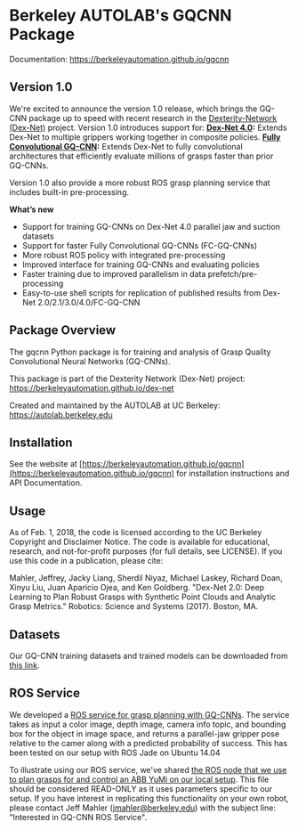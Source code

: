 # Berkeley AUTOLAB's GQCNN Package

Documentation: https://berkeleyautomation.github.io/gqcnn

## Version 1.0
We're excited to announce the version 1.0 release, which brings the GQ-CNN package up to speed with recent research in the [Dexterity-Network (Dex-Net)](https://berkeleyautomation.github.io/dex-net/) project.
Version 1.0 introduces support for:
**[Dex-Net 4.0](https://goldberg.berkeley.edu/pubs/Ambidextrous-Grasping-Science-Robotics-Jan-2019.pdf):** Extends Dex-Net to multiple grippers working together in composite policies.
**[Fully Convolutional GQ-CNN](https://goldberg.berkeley.edu/pubs/Fully-Convolutional-Dex-Net-RA-Letters-Journal-Feb-2019.pdf):** Extends Dex-Net to fully convolutional architectures that efficiently evaluate millions of grasps faster than prior GQ-CNNs.

Version 1.0 also provide a more robust ROS grasp planning service that includes built-in pre-processing.

**What’s new**
* Support for training GQ-CNNs on Dex-Net 4.0 parallel jaw and suction datasets
* Support for faster Fully Convolutional GQ-CNNs (FC-GQ-CNNs)
* More robust ROS policy with integrated pre-processing
* Improved interface for training GQ-CNNs and evaluating policies
* Faster training due to improved parallelism in data prefetch/pre-processing
* Easy-to-use shell scripts for replication of published results from Dex-Net 2.0/2.1/3.0/4.0/FC-GQ-CNN

## Package Overview
The gqcnn Python package is for training and analysis of Grasp Quality Convolutional Neural Networks (GQ-CNNs).

This package is part of the Dexterity Network (Dex-Net) project: https://berkeleyautomation.github.io/dex-net

Created and maintained by the AUTOLAB at UC Berkeley: https://autolab.berkeley.edu

## Installation
See the website at [https://berkeleyautomation.github.io/gqcnn](https://berkeleyautomation.github.io/gqcnn) for installation instructions and API Documentation.

## Usage
As of Feb. 1, 2018, the code is licensed according to the UC Berkeley Copyright and Disclaimer Notice.
The code is available for educational, research, and not-for-profit purposes (for full details, see LICENSE).
If you use this code in a publication, please cite:

Mahler, Jeffrey, Jacky Liang, Sherdil Niyaz, Michael Laskey, Richard Doan, Xinyu Liu, Juan Aparicio Ojea, and Ken Goldberg. "Dex-Net 2.0: Deep Learning to Plan Robust Grasps with Synthetic Point Clouds and Analytic Grasp Metrics." Robotics: Science and Systems (2017). Boston, MA.

## Datasets
Our GQ-CNN training datasets and trained models can be downloaded from [this link](https://berkeley.box.com/s/p85ov4dx7vbq6y1l02gzrnsexg6yyayb).

## ROS Service
We developed a [ROS service for grasp planning with GQ-CNNs](https://github.com/BerkeleyAutomation/gqcnn/blob/master/ros_nodes/grasp_planner_node.py).
The service takes as input a color image, depth image, camera info topic, and bounding box for the object in image space, and returns a parallel-jaw gripper pose relative to the camer along with a predicted probability of success.
This has been tested on our setup with ROS Jade on Ubuntu 14.04

To illustrate using our ROS service, we've shared [the ROS node that we use to plan grasps for and control an ABB YuMi on our local setup](https://github.com/BerkeleyAutomation/gqcnn/blob/master/ros_nodes/yumi_control_node.py).
This file should be considered READ-ONLY as it uses parameters specific to our setup.
If you have interest in replicating this functionality on your own robot, please contact Jeff Mahler (jmahler@berkeley.edu) with the subject line: "Interested in GQ-CNN ROS Service".


